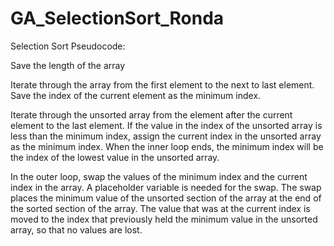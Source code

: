 # GA_SelectionSort_Ronda

Selection Sort Pseudocode:

Save the length of the array

Iterate through the array from the first element to the next to last element.
Save the index of the current element as the minimum index.

Iterate through the unsorted array from the element after the current element to the last element.
If the value in the index of the unsorted array is less than the minimum index, 
assign the current index in the unsorted array as the minimum index.
When the inner loop ends, the minimum index will be the index of the lowest value in the unsorted array. 

In the outer loop, swap the values of the minimum index and the current index in the array. 
A placeholder variable is needed for the swap. The swap places the minimum value of the unsorted section 
of the array at the end of the sorted section of the array. The value that was at the current index is 
moved to the index that previously held the minimum value in the unsorted array, so that no values are lost.


